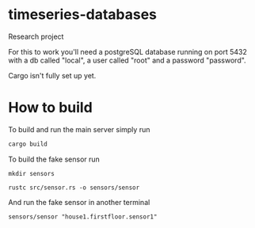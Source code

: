 timeseries-databases
====================

Research project

For this to work you'll need a postgreSQL database running on port 5432 with a db called "local", a user called "root" and a password "password".

Cargo isn't fully set up yet.

# How to build
To build and run the main server simply run
```bash
cargo build
```

To build the fake sensor run
```
mkdir sensors

rustc src/sensor.rs -o sensors/sensor
```

And run the fake sensor in another terminal
```
sensors/sensor "house1.firstfloor.sensor1"
```